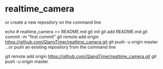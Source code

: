 # realtime_camera

or create a new repository on the command line


echo # realtime_camera >> README.md
git init
git add README.md
git commit -m "first commit"
git remote add origin https://github.com/QiangTimer/realtime_camera.git
git push -u origin master
…or push an existing repository from the command line


git remote add origin https://github.com/QiangTimer/realtime_camera.git
git push -u origin master
